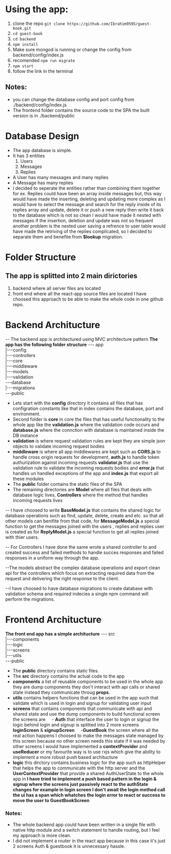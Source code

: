 # Using the app:
1. clone the repo `git clone https://github.com/Ibrahim9595/guest-book.git`
2. `cd guest-book`
3. `cd backend`
4. `npm install`
5. Make sure mongod is running or change the config from backend/config/index.js
6. recomended `npm run migrate`
7. `npm start`
8. follow the link in the terminal
## Notes:
- you can change the database config and port config from ./backend/config/index.js
- The frontend folder contains the source code to the SPA the built version is in ./backend/public

# Database Design
- The app database is simple.
- It has 3 entities 
    1. Users
    2. Messages
    3. Replies
- A User has many messages and many replies
- A Message has many replies
- I decided to seperate the entities rather than combining them together for ex. Replies could have been an array inside messages but, this way would have made the inserting, deleting and updating more complex as I would have to select the message and search for the reply inside of its replies array and update, delete it or push a new reply then write it back to the database which is not so clean I would have made it nested with messages if the insertion, deletion and update was not so frequent another problem is the nested user saving a refrence to user table would have made the retriving of the replies complicated, so I decided to separate them and benefite from **$lookup** migration.

# Folder Structure
## The app is splitted into 2 main dirictories
1. backend where all server files are located
2. front end where all the react-app source files are located
I have choosed this approach to be able to make the whole code in one github repo.
# Backend Architucture
-- The backend app is architectured using MVC architecture pattern
**The app has the following folder structure**
--- app  
|---config  
|---controllers  
|---core  
|---middleware  
|---models  
|---validation  
---database  
|---migrations  
---public  

- Lets start with the **config** directory it contains all files that has configration constants like that in index contains the database, port and environment.
- Second folder is **core** in core the files that has useful functionality to the whole app like the **validation.js** where the validation code occurs and **database.js** where the connction with database is maintained inside the DB instance
- **validation** is where request validation rules are kept they are simple json objects to validate incoming request bodies
- **middleware** is where all app middlewares are kept such as **CORS.js** to handle cross origin requests for development, **auth.js** to handle token authurization against incoming requests **validator.js** that use the validation rule to validate the incoming requests bodies and **error.js** that handles un handled exceptions of the app and **index.js** that export all these modules
- The **public** folder contains the static files of the SPA
- The remaining directories are **Model** where all files that deals with database logic lives, **Controllers** where the method that handles incoming requests lives

-- I have choosed to write **BaseModel.js** that contains the shared logic for database operations such as find, update, delete, create and etc. so that all other models can benifite from that code, for **MessageModel.js** a special function to get the messages joined with the users , replies and replies user is created as for **ReplyModel.js** a special function to get all replies joined with thier users.

-- For Controllers I have done the same wrote a shared controller to and created success and failed methods to handle succes responses and failed responses in a uniform way through the app.

--The models abstract the complex database operations and export clean api for the controllers which focus on extracting required data from the request and delivering the right response to the client.

--I have choosed to have database migrations to create database with validation schema and required indecies a single npm command will perform the migrations.

# Frontend Architucture
**The front end app has a simple architucture**
--- src  
|---components   
|---logic  
|---screens  
|---utils  
---public  
- The **public** directory contains static files.
- The **src** directory contains the actual code to the app
- **components** a list of reusable components to be used in the whole app they are dump components they don't interact with api calls or shared state instead they communicate throug **props**.
- **utils** contains helpers functions that can be used in the app such that validate which is used in login and signup for validating user input
- **screens** that contains components that communicate with api and shared state and use the dump components to build functional screen the screens are
&nbsp;&nbsp;&nbsp; - **Auth** that interface the user to login or signup the logic behind login and signup is splitted into 2 more screens **loginScreen** & **signupScreen**
&nbsp;&nbsp;&nbsp; -**GuestBook** the screen where all the real action happens I choosed to make the messages state managed by this screen because no other screen needs this state if it was needed by other screens I would have implemented a **contextProvider** and **useReducer** or my favourite way is to use rxjs which give
the ability to implement a more robust push based architucture
- **logic** this dirctory contains business logic for the app such as httpHelper that helps the app to communicate with the http server and the **UserContextProvider**
 that provide a shared AuthUserState to the whole app in **I have tried to implement a push based pattern in the login & signup where the screens just passively react to the authState changes for example in login screen I don't await the login method call the ui has a span which whatches the login error to react or success to move the user to GuestBookScreen**
### Notes:
- The whole backend app could have been written in a single file with native http module and a switch statement to handle routing, but I feel my approach is more clean.
- I did not implement a router in the react app because in this case it's just 2 screens Auth & guestbook it is unnecessary hassle.
